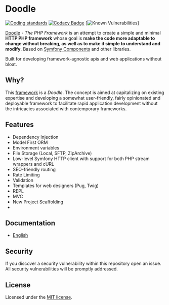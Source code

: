 # Doodle

[![Coding standards](https://github.com/josephgodwinkimani/doodle/actions/workflows/phpcs.yml/badge.svg)](https://github.com/josephgodwinkimani/doodle/actions/workflows/phpcs.yml)
[![Codacy Badge](https://app.codacy.com/project/badge/Grade/b9692aed389747a4a5f0707814dbf985)](https://app.codacy.com/gh/josephgodwinkimani/Doodle/dashboard?utm_source=gh&utm_medium=referral&utm_content=&utm_campaign=Badge_grade)
[![Known Vulnerabilities](https://snyk.io/test/github/josephgodwinkimani/Doodle/badge.svg)]


[Doodle][1] _- The PHP Framework_ is an attempt to create a simple and minimal **HTTP PHP framework** whose goal is **make the code more adaptable to change without breaking, as well as to make it simple to understand and modify**. Based on [Symfony Components][2] and other libraries.

Built for developing framework-agnostic apis and web applications without bloat.

## Why?

This [framework][3] is a _Doodle_. The concept is aimed at capitalizing on existing expertise and developing a somewhat user-friendly, fairly opinionated and deployable framework to facilitate rapid application development without the intricacies associated with contemporary frameworks.

## Features

-  Dependency Injection
-  Model First ORM
-  Environment variables
-  File Storage (Local, SFTP, ZipArchive)
-  Low-level Symfony HTTP client with support for both PHP stream wrappers and cURL
-  SEO-friendly routing
-  Rate Limiting
-  Validation
-  Templates for web designers (Pug, Twig)
-  REPL
-  MVC
-  New Project Scaffolding
- 

## Documentation

* [English][4]

## Security

If you discover a security vulnerability within this repository open an issue. All security vulnerabilities will be promptly addressed.

## License

Licensed under the [MIT license][5].


[1]: https://github.com/josephgodwinkimani/doodle
[2]: https://symfony.com
[3]: https://symfony.com/doc/current/create_framework/index.html
[4]: https://github.com/josephgodwinkimani/doodle/tree/main/docs/en
[5]: https://opensource.org/licenses/MIT
